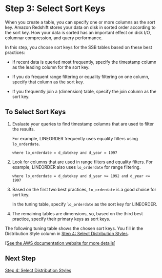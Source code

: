 # Step 3: Select Sort Keys<a name="tutorial-tuning-tables-sort-keys"></a>

When you create a table, you can specify one or more columns as the sort key\. Amazon Redshift stores your data on disk in sorted order according to the sort key\. How your data is sorted has an important effect on disk I/O, columnar compression, and query performance\. 

In this step, you choose sort keys for the SSB tables based on these best practices: 

+ If recent data is queried most frequently, specify the timestamp column as the leading column for the sort key\. 

+ If you do frequent range filtering or equality filtering on one column, specify that column as the sort key\. 

+ If you frequently join a \(dimension\) table, specify the join column as the sort key\. 

## To Select Sort Keys<a name="tutorial-tuning-tables-to-select-sort-keys"></a>

1. Evaluate your queries to find timestamp columns that are used to filter the results\. 

   For example, LINEORDER frequently uses equality filters using `lo_orderdate`\. 

   ```
   where lo_orderdate = d_datekey and d_year = 1997
   ```

1. Look for columns that are used in range filters and equality filters\. For example, LINEORDER also uses `lo_orderdate` for range filtering\. 

   ```
   where lo_orderdate = d_datekey and d_year >= 1992 and d_year <= 1997 
   ```

1. Based on the first two best practices, `lo_orderdate` is a good choice for sort key\. 

   In the tuning table, specify `lo_orderdate` as the sort key for LINEORDER\. 

1. The remaining tables are dimensions, so, based on the third best practice, specify their primary keys as sort keys\. 

The following tuning table shows the chosen sort keys\. You fill in the Distribution Style column in [Step 4: Select Distribution Styles](tutorial-tuning-tables-distribution.md)\.

[\[See the AWS documentation website for more details\]](http://docs.aws.amazon.com/redshift/latest/dg/tutorial-tuning-tables-sort-keys.html)

## Next Step<a name="w3ab1c13c17c10"></a>

[Step 4: Select Distribution Styles](tutorial-tuning-tables-distribution.md)